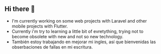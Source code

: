 ## Hi there 👋

- I'm currently working on some web projects with Laravel and other mobile projects with Flutter.
- Currently i'm try to learning a little bit of evretything, trying not to become obsolete with new and not so new technology.
- También estoy trabajando en mejorar mi ingles, así que bienvenidas las obserbaciones de fallas en mi escritura.
